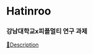 # Hatinroo
### 강남대학교x피플멀티 연구 과제
[🔗Description](https://torpid-hosta-ed8.notion.site/AI-3d58f6890d494d2db21a712e19c1e366?pvs=4)

